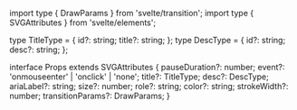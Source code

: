 import type { DrawParams } from 'svelte/transition';
import type { SVGAttributes } from 'svelte/elements';

type TitleType = {
  id?: string;
  title?: string;
};
type DescType = {
  id?: string;
  desc?: string;
};

interface Props extends SVGAttributes<SVGElement> {
  pauseDuration?: number;
  event?: 'onmouseenter' | 'onclick' | 'none';
  title?: TitleType;
  desc?: DescType;
  ariaLabel?: string;
  size?: number;
  role?: string;
  color?: string;
  strokeWidth?: number;
  transitionParams?: DrawParams;
}